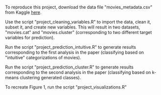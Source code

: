 To reproduce this project, download the data file "movies_metadata.csv" from Kaggle [here](https://www.kaggle.com/rounakbanik/the-movies-dataset#movies_metadata.csv).

Use the script "project_cleaning_variables.R" to import the data, clean it, subset it, and create new variables. This will result in two datasets, "movies.cat" and "movies.cluster" (corresponding to two different target variables for prediction).

Run the script "project_prediction_intuitive.R" to generate results corresponding to the first analysis in the paper (classifying based on "intuitive" categorizations of movies).

Run the script "project_prediction_cluster.R" to generate results corresponding to the second analysis in the paper (classifying based on k-means clustering generated classes).

To recreate Figure 1, run the script "project_visualizations.R"

